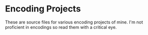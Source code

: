 # Encoding Projects

These are source files for various encoding projects of mine. I'm not proficient in encodings so read them with a critical eye. 
